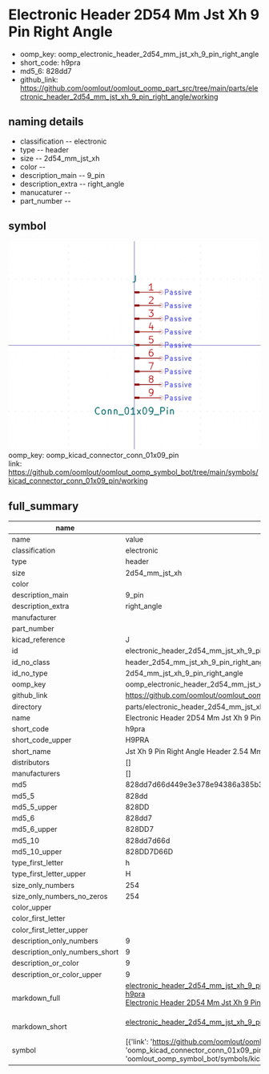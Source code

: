 # Electronic Header 2D54 Mm Jst Xh 9 Pin Right Angle

  
* oomp_key: oomp_electronic_header_2d54_mm_jst_xh_9_pin_right_angle 
* short_code: h9pra
* md5_6: 828dd7  
* github_link: https://github.com/oomlout/oomlout_oomp_part_src/tree/main/parts/electronic_header_2d54_mm_jst_xh_9_pin_right_angle/working  
## naming details
* classification -- electronic
* type -- header
* size -- 2d54_mm_jst_xh
* color -- 
* description_main -- 9_pin
* description_extra -- right_angle
* manucaturer -- 
* part_number -- 



## symbol

![](symbol/0/working/working_600.png)  
oomp_key: oomp_kicad_connector_conn_01x09_pin  
link: https://github.com/oomlout/oomlout_oomp_symbol_bot/tree/main/symbols/kicad_connector_conn_01x09_pin/working  


## full_summary
| name | value | 
| --- | --- | 
| name | value | 
| classification | electronic | 
| type | header | 
| size | 2d54_mm_jst_xh | 
| color |  | 
| description_main | 9_pin | 
| description_extra | right_angle | 
| manufacturer |  | 
| part_number |  | 
| kicad_reference | J | 
| id | electronic_header_2d54_mm_jst_xh_9_pin_right_angle | 
| id_no_class | header_2d54_mm_jst_xh_9_pin_right_angle | 
| id_no_type | 2d54_mm_jst_xh_9_pin_right_angle | 
| oomp_key | oomp_electronic_header_2d54_mm_jst_xh_9_pin_right_angle | 
| github_link | https://github.com/oomlout/oomlout_oomp_part_src/tree/main/parts/electronic_header_2d54_mm_jst_xh_9_pin_right_angle/working | 
| directory | parts/electronic_header_2d54_mm_jst_xh_9_pin_right_angle | 
| name | Electronic Header 2D54 Mm Jst Xh 9 Pin Right Angle | 
| short_code | h9pra | 
| short_code_upper | H9PRA | 
| short_name | Jst Xh 9 Pin Right Angle Header 2.54 Mm Pitch | 
| distributors | [] | 
| manufacturers | [] | 
| md5 | 828dd7d66d449e3e378e94386a385b35 | 
| md5_5 | 828dd | 
| md5_5_upper | 828DD | 
| md5_6 | 828dd7 | 
| md5_6_upper | 828DD7 | 
| md5_10 | 828dd7d66d | 
| md5_10_upper | 828DD7D66D | 
| type_first_letter | h | 
| type_first_letter_upper | H | 
| size_only_numbers | 254 | 
| size_only_numbers_no_zeros | 254 | 
| color_upper |  | 
| color_first_letter |  | 
| color_first_letter_upper |  | 
| description_only_numbers | 9 | 
| description_only_numbers_short | 9 | 
| description_or_color | 9 | 
| description_or_color_upper | 9 | 
| markdown_full | [electronic_header_2d54_mm_jst_xh_9_pin_right_angle](https://github.com/oomlout/oomlout_oomp_part_src/tree/main/parts/electronic_header_2d54_mm_jst_xh_9_pin_right_angle/working)<br>[h9pra](https://github.com/oomlout/oomlout_oomp_part_src/tree/main/parts/electronic_header_2d54_mm_jst_xh_9_pin_right_angle/working)<br>[Electronic Header 2D54 Mm Jst Xh 9 Pin Right Angle](https://github.com/oomlout/oomlout_oomp_part_src/tree/main/parts/electronic_header_2d54_mm_jst_xh_9_pin_right_angle/working)<br><br> | 
| markdown_short | [electronic_header_2d54_mm_jst_xh_9_pin_right_angle](https://github.com/oomlout/oomlout_oomp_part_src/tree/main/parts/electronic_header_2d54_mm_jst_xh_9_pin_right_angle/working)<br><br> | 
| symbol | [{'link': 'https://github.com/oomlout/oomlout_oomp_symbol_bot/tree/main/symbols/kicad_connector_conn_01x09_pin', 'oomp_key': 'oomp_kicad_connector_conn_01x09_pin', 'directory': 'oomlout_oomp_symbol_bot/symbols/kicad_connector_conn_01x09_pin//working/working.kicad_sym'}] | 
